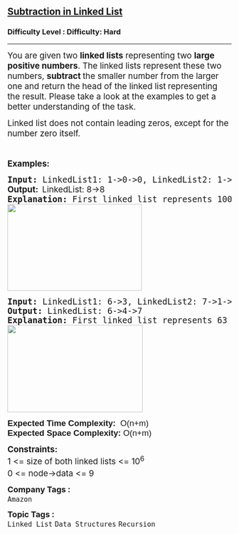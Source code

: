 <h2><a href="https://www.geeksforgeeks.org/problems/subtraction-in-linked-list/1?page=25&sortBy=submissions">Subtraction in Linked List</a></h2><h3>Difficulty Level : Difficulty: Hard</h3><hr><div class="problems_problem_content__Xm_eO"><p><span style="font-size: 14pt;">You are given two <strong>linked lists</strong>&nbsp;representing two <strong>large positive numbers</strong>. The linked lists represent these two numbers, <strong>subtract </strong>the smaller number from the larger one and <span style="font-family: -apple-system, BlinkMacSystemFont, 'Segoe UI', Roboto, Oxygen, Ubuntu, Cantarell, 'Open Sans', 'Helvetica Neue', sans-serif;">return the head&nbsp;</span><span style="font-family: -apple-system, BlinkMacSystemFont, 'Segoe UI', Roboto, Oxygen, Ubuntu, Cantarell, 'Open Sans', 'Helvetica Neue', sans-serif;">of the&nbsp;linked list</span><strong style="font-family: -apple-system, BlinkMacSystemFont, 'Segoe UI', Roboto, Oxygen, Ubuntu, Cantarell, 'Open Sans', 'Helvetica Neue', sans-serif;">&nbsp;</strong><span style="font-family: -apple-system, BlinkMacSystemFont, 'Segoe UI', Roboto, Oxygen, Ubuntu, Cantarell, 'Open Sans', 'Helvetica Neue', sans-serif;">representing the result</span><span style="font-family: -apple-system, BlinkMacSystemFont, 'Segoe UI', Roboto, Oxygen, Ubuntu, Cantarell, 'Open Sans', 'Helvetica Neue', sans-serif;">. Please take a look at the examples to get a better understanding of the task.<br></span></span></p>
<p><span style="font-size: 18.6667px;">Linked list does not contain leading zeros, except for the number zero itself.</span></p>
<p>&nbsp;</p>
<p><span style="font-size: 14pt;"><strong>Examples:</strong></span></p>
<pre><span style="font-size: 14pt;"><strong>Input: </strong>LinkedList1: 1-&gt;0-&gt;0, LinkedList2: 1-&gt;2<br><strong style="font-family: -apple-system, BlinkMacSystemFont, 'Segoe UI', Roboto, Oxygen, Ubuntu, Cantarell, 'Open Sans', 'Helvetica Neue', sans-serif;">Output:  </strong><span style="font-family: -apple-system, BlinkMacSystemFont, 'Segoe UI', Roboto, Oxygen, Ubuntu, Cantarell, 'Open Sans', 'Helvetica Neue', sans-serif;">LinkedList: 8-&gt;8<br></span><strong>Explanation: </strong>First linked list represents 100 and the second one represents 12. 12 subtracted from 100 gives us 88 as the result. It is represented as 8-&gt;8 in the linked list.<br></span><img style="font-family: -apple-system, BlinkMacSystemFont, 'Segoe UI', Roboto, Oxygen, Ubuntu, Cantarell, 'Open Sans', 'Helvetica Neue', sans-serif;" src="https://media.geeksforgeeks.org/img-practice/prod/addEditProblem/700313/Web/Other/blobid0_1724049190.png" width="302" height="195"></pre>
<pre><span style="font-size: 14pt;"><strong>Input: </strong>LinkedList1: 6-&gt;3, LinkedList2: 7-&gt;1-&gt;0<br><strong>Output: </strong>LinkedList: 6-&gt;4-&gt;7<br><strong>Explanation: </strong>First linked list represents 63 and the second one represents 710. 63 subtracted from 710 gives us 647 as the result. It is represented as 6-&gt;4-&gt;7 in the linked list.<br></span><img style="font-family: -apple-system, BlinkMacSystemFont, 'Segoe UI', Roboto, Oxygen, Ubuntu, Cantarell, 'Open Sans', 'Helvetica Neue', sans-serif;" src="https://media.geeksforgeeks.org/img-practice/prod/addEditProblem/700313/Web/Other/blobid1_1724049217.png" width="304" height="196"></pre>
<p><span style="font-family: arial, helvetica, sans-serif; font-size: 14pt;"><strong>Expected Time Complexity:&nbsp;</strong> O(n+m)<br><strong>Expected Space</strong><strong> Complexity</strong><strong>: </strong>O(n+m)</span></p>
<p><span style="font-size: 14pt;"><strong>Constraints:</strong><br>1 &lt;= size of both linked lists &lt;= 10<sup>6</sup><br>0 &lt;= node-&gt;data &lt;= 9<sup><br></sup></span></p></div><p><span style=font-size:18px><strong>Company Tags : </strong><br><code>Amazon</code>&nbsp;<br><p><span style=font-size:18px><strong>Topic Tags : </strong><br><code>Linked List</code>&nbsp;<code>Data Structures</code>&nbsp;<code>Recursion</code>&nbsp;
